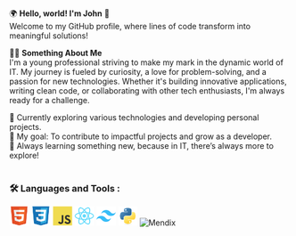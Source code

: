 🌍 <b>Hello, world! I'm John</b> 👋 <br>
Welcome to my GitHub profile, where lines of code transform into meaningful solutions! <br> 

👨‍💻 <b>Something About Me</b><br>
I'm a young professional striving to make my mark in the dynamic world of IT. My journey is fueled by curiosity, a love for problem-solving, and a passion for new technologies. Whether it's building innovative applications, writing clean code, or collaborating with other tech enthusiasts, I'm always ready for a challenge. <br> 

💼 Currently exploring various technologies and developing personal projects.  <br>
🎯 My goal: To contribute to impactful projects and grow as a developer.  <br>
🌱 Always learning something new, because in IT, there’s always more to explore!  <br> <br>
### :hammer_and_wrench: Languages and Tools :
<div>
<img src="https://github.com/devicons/devicon/blob/master/icons/html5/html5-original.svg" height="35px" width="35px" alt="HTML">
<img src="https://github.com/devicons/devicon/blob/master/icons/css3/css3-original.svg" height="35px" width="35px" alt="CSS">
<img src="https://github.com/devicons/devicon/blob/master/icons/javascript/javascript-original.svg" height="35px" width="35px" alt="JavaScript">
<img src="https://github.com/devicons/devicon/blob/master/icons/react/react-original.svg" height="35px" width="35px" alt="React.js">
<img src="https://github.com/devicons/devicon/blob/master/icons/tailwindcss/tailwindcss-original.svg" height="35px" width="35px" alt="Tailwind">  
<img src="https://github.com/devicons/devicon/blob/master/icons/python/python-original.svg" height="35px" width="35px" alt="Python">
<img src="https://www.pyze.com/wp-content/uploads/2021/03/mendix-logo-1.png" height="35px" width="35px" alt="Mendix">
</div>

